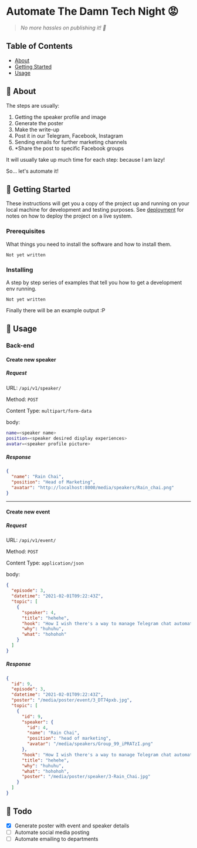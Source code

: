 # Automate The Damn Tech Night 😡

> _No more hassles on publishing it! 🥳_

## Table of Contents

- [About](#about)
- [Getting Started](#getting_started)
- [Usage](#usage)

## 🤨 About <a name = "about"></a>

The steps are usually:

1. Getting the speaker profile and image
2. Generate the poster
3. Make the write-up
4. Post it in our Telegram, Facebook, Instagram
5. Sending emails for further marketing channels
6. \*Share the post to specific Facebook groups

It will usually take up much time for each step: because I am lazy!

So... let's automate it!

## 🤩 Getting Started <a name = "getting_started"></a>

These instructions will get you a copy of the project up and running on your local machine for development and testing purposes. See [deployment](#deployment) for notes on how to deploy the project on a live system.

### Prerequisites

What things you need to install the software and how to install them.

```
Not yet written
```

### Installing

A step by step series of examples that tell you how to get a development env running.

```
Not yet written
```

Finally there will be an example output :P

## 🔨 Usage <a name = "usage"></a>

### Back-end

#### Create new speaker

##### Request

URL: `/api/v1/speaker/`

Method: `POST`

Content Type: `multipart/form-data`

body:

```bash
name=<speaker name>
position=<speaker desired display experiences>
avatar=<speaker profile picture>
```

##### Response

```json
{
  "name": "Rain Chai",
  "position": "Head of Marketing",
  "avatar": "http://localhost:8000/media/speakers/Rain_chai.png"
}
```

---

#### Create new event

##### Request

URL: `/api/v1/event/`

Method: `POST`

Content Type: `application/json`

body:

```json
{
  "episode": 3,
  "datetime": "2021-02-01T09:22:43Z",
  "topic": [
    {
      "speaker": 4,
      "title": "hehehe",
      "hook": "How I wish there's a way to manage Telegram chat automatically... 🤔",
      "why": "huhuhu",
      "what": "hohohoh"
    }
  ]
}
```

##### Response

```json
{
  "id": 9,
  "episode": 3,
  "datetime": "2021-02-01T09:22:43Z",
  "poster": "/media/poster/event/3_DT74pxb.jpg",
  "topic": [
    {
      "id": 9,
      "speaker": {
        "id": 4,
        "name": "Rain Chai",
        "position": "head of marketing",
        "avatar": "/media/speakers/Group_99_iPRATzI.png"
      },
      "hook": "How I wish there's a way to manage Telegram chat automatically... 🤔",
      "title": "hehehe",
      "why": "huhuhu",
      "what": "hohohoh",
      "poster": "/media/poster/speaker/3-Rain_Chai.jpg"
    }
  ]
}
```

## 📝 Todo <a name = "todo"></a>

- [x] Generate poster with event and speaker details
- [ ] Automate social media posting
- [ ] Automate emailing to departments
